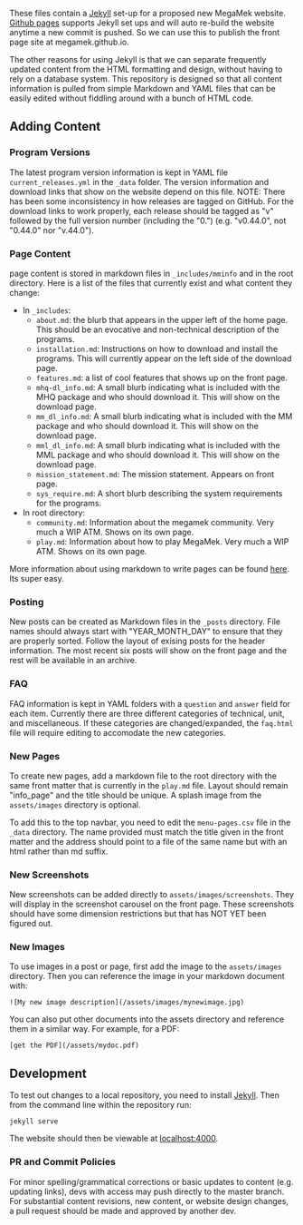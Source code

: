 These files contain a [Jekyll](https://jekyllrb.com/) set-up for a proposed new MegaMek website. [Github pages](https://pages.github.com/) supports Jekyll set ups and will auto re-build the website anytime a new commit is pushed. So we can use this to publish the front page site at megamek.github.io.

The other reasons for using Jekyll is that we can separate frequently updated content from the HTML formatting and design, without having to rely on a database system. This repository is designed so that all content information is pulled from simple Markdown and YAML files that can be easily edited without fiddling around with a bunch of HTML code.

## Adding Content

### Program Versions

The latest program version information is kept in YAML file `current_releases.yml` in the `_data` folder. The version information and download links that show on the website depend on this file. NOTE: There has been some inconsistency in how releases are tagged on GitHub. For the download links to work properly, each release should be tagged as "v" followed by the full version number (including the "0.") (e.g. "v0.44.0", not "0.44.0" nor "v.44.0"). 

### Page Content

page content is stored in markdown files in `_includes/mminfo` and in the root directory. Here is a list of the files that currently exist and what content they change:

- In `_includes`:
  - `about.md`: the blurb that appears in the upper left of the home page. This should be an evocative and non-technical description of the programs.  
  - `installation.md`: Instructions on how to download and install the programs. This will currently appear on the left side of the download page.
  - `features.md`: a list of cool features that shows up on the front page. 
  - `mhq-dl_info.md`: A small blurb indicating what is included with the MHQ package and who should download it. This will show on the download page.
  - `mm_dl_info.md`: A small blurb indicating what is included with the MM package and who should download it. This will show on the download page.
  - `mml_dl_info.md`: A small blurb indicating what is included with the MML package and who should download it. This will show on the download page.
  - `mission_statement.md`: The mission statement. Appears on front page.  
  - `sys_require.md`: A short blurb describing the system requirements for the programs.
- In root directory:
  - `community.md`: Information about the megamek community. Very much a WIP ATM. Shows on its own page. 
  - `play.md`: Information about how to play MegaMek. Very much a WIP ATM. Shows on its own page.

More information about using markdown to write pages can be found [here](https://daringfireball.net/projects/markdown/syntax). Its super easy.

### Posting

New posts can be created as Markdown files in the `_posts` directory. File names should always start with "YEAR_MONTH_DAY" to ensure that they are properly sorted. Follow the layout of exising posts for the header information. The most recent six posts will show on the front page and the rest will be available in an archive. 

### FAQ

FAQ information is kept in YAML folders with a `question` and `answer` field for each item.  Currently there are three different categories of technical, unit, and miscellaneous. If these categories are changed/expanded, the `faq.html` file will require editing to accomodate the new categories.

### New Pages

To create new pages, add a markdown file to the root directory with the same front matter that is currently in the `play.md` file. Layout should remain "info_page" and the title should be unique. A splash image from the `assets/images` directory is optional. 

To add this to the top navbar, you need to edit the `menu-pages.csv` file in the `_data` directory. The name provided must match the title given in the front matter and the address should point to a file of the same name but with an html rather than md suffix. 

### New Screenshots

New screenshots can be added directly to `assets/images/screenshots`. They will display in the screenshot carousel on the front page. These screenshots should have some dimension restrictions but that has NOT YET been figured out. 

### New Images

To use images in a post or page, first add the image to the `assets/images` directory. Then you can reference the image in your markdown document with:

```
![My new image description](/assets/images/mynewimage.jpg)
```

You can also put other documents into the assets directory and reference them in a similar way. For example, for a PDF:

```
[get the PDF](/assets/mydoc.pdf)
```

## Development

To test out changes to a local repository, you need to install [Jekyll](https://jekyllrb.com/). Then from the command line within the repository run:

```
jekyll serve
```

The website should then be viewable at [localhost:4000](http://localhost:4000).

### PR and Commit Policies

For minor spelling/grammatical corrections or basic updates to content (e.g. updating links), devs with access may push directly to the master branch. For substantial content revisions, new content, or website design changes, a pull request should be made and approved by another dev. 
